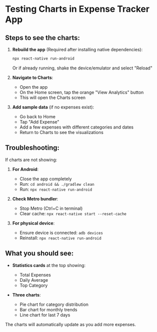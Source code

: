 # Testing Charts in Expense Tracker App

## Steps to see the charts:

1. **Rebuild the app** (Required after installing native dependencies):
   ```bash
   npx react-native run-android
   ```
   Or if already running, shake the device/emulator and select "Reload"

2. **Navigate to Charts**:
   - Open the app
   - On the Home screen, tap the orange "View Analytics" button
   - This will open the Charts screen

3. **Add sample data** (if no expenses exist):
   - Go back to Home
   - Tap "Add Expense"
   - Add a few expenses with different categories and dates
   - Return to Charts to see the visualizations

## Troubleshooting:

If charts are not showing:

1. **For Android**:
   - Close the app completely
   - Run: `cd android && ./gradlew clean`
   - Run: `npx react-native run-android`

2. **Check Metro bundler**:
   - Stop Metro (Ctrl+C in terminal)
   - Clear cache: `npx react-native start --reset-cache`

3. **For physical device**:
   - Ensure device is connected: `adb devices`
   - Reinstall: `npx react-native run-android`

## What you should see:

- **Statistics cards** at the top showing:
  - Total Expenses
  - Daily Average
  - Top Category

- **Three charts**:
  - Pie chart for category distribution
  - Bar chart for monthly trends
  - Line chart for last 7 days

The charts will automatically update as you add more expenses.